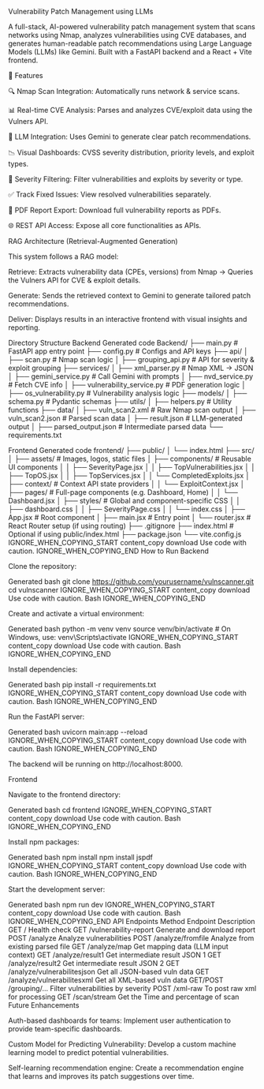 Vulnerability Patch Management using LLMs

A full-stack, AI-powered vulnerability patch management system that scans networks using Nmap, analyzes vulnerabilities using CVE databases, and generates human-readable patch recommendations using Large Language Models (LLMs) like Gemini. Built with a FastAPI backend and a React + Vite frontend.

🚀 Features

🔍 Nmap Scan Integration: Automatically runs network & service scans.

📊 Real-time CVE Analysis: Parses and analyzes CVE/exploit data using the Vulners API.

🤖 LLM Integration: Uses Gemini to generate clear patch recommendations.

📉 Visual Dashboards: CVSS severity distribution, priority levels, and exploit types.

🧩 Severity Filtering: Filter vulnerabilities and exploits by severity or type.

✅ Track Fixed Issues: View resolved vulnerabilities separately.

🧾 PDF Report Export: Download full vulnerability reports as PDFs.

🌐 REST API Access: Expose all core functionalities as APIs.

RAG Architecture (Retrieval-Augmented Generation)

This system follows a RAG model:

Retrieve: Extracts vulnerability data (CPEs, versions) from Nmap → Queries the Vulners API for CVE & exploit details.

Generate: Sends the retrieved context to Gemini to generate tailored patch recommendations.

Deliver: Displays results in an interactive frontend with visual insights and reporting.

Directory Structure
Backend
Generated code
Backend/
├── main.py                       # FastAPI app entry point
├── config.py                     # Configs and API keys
├── api/
│   ├── scan.py                   # Nmap scan logic
│   ├── grouping_api.py          # API for severity & exploit grouping
├── services/
│   ├── xml_parser.py            # Nmap XML → JSON
│   ├── gemini_service.py        # Call Gemini with prompts
│   ├── nvd_service.py           # Fetch CVE info
│   ├── vulnerability_service.py # PDF generation logic
│   ├── os_vulnerability.py      # Vulnerability analysis logic
├── models/
│   ├── schema.py                # Pydantic schemas
├── utils/
│   ├── helpers.py               # Utility functions
├── data/
│   ├── vuln_scan2.xml           # Raw Nmap scan output
│   ├── vuln_scan2.json          # Parsed scan data
│   ├── result.json              # LLM-generated output
│   ├── parsed_output.json       # Intermediate parsed data
└── requirements.txt

Frontend
Generated code
frontend/
├── public/
│   └── index.html
├── src/
│   ├── assets/                     # Images, logos, static files
│   ├── components/                # Reusable UI components
│   │   ├── SeverityPage.jsx
│   │   ├── TopVulnerabilities.jsx
│   │   ├── TopOS.jsx
│   │   ├── TopServices.jsx
│   │   └── CompletedExploits.jsx
│   ├── context/                   # Context API state providers
│   │   └── ExploitContext.jsx
│   ├── pages/                     # Full-page components (e.g. Dashboard, Home)
│   │   └── Dashboard.jsx
│   ├── styles/                    # Global and component-specific CSS
│   │   ├── dashboard.css
│   │   ├── SeverityPage.css
│   │   └── index.css
│   ├── App.jsx                    # Root component
│   ├── main.jsx                   # Entry point
│   └── router.jsx                 # React Router setup (if using routing)
├── .gitignore
├── index.html                     # Optional if using public/index.html
├── package.json
└── vite.config.js
IGNORE_WHEN_COPYING_START
content_copy
download
Use code with caution.
IGNORE_WHEN_COPYING_END
How to Run
Backend

Clone the repository:

Generated bash
git clone https://github.com/yourusername/vulnscanner.git
cd vulnscanner
IGNORE_WHEN_COPYING_START
content_copy
download
Use code with caution.
Bash
IGNORE_WHEN_COPYING_END

Create and activate a virtual environment:

Generated bash
python -m venv venv
source venv/bin/activate  # On Windows, use: venv\Scripts\activate
IGNORE_WHEN_COPYING_START
content_copy
download
Use code with caution.
Bash
IGNORE_WHEN_COPYING_END

Install dependencies:

Generated bash
pip install -r requirements.txt
IGNORE_WHEN_COPYING_START
content_copy
download
Use code with caution.
Bash
IGNORE_WHEN_COPYING_END

Run the FastAPI server:

Generated bash
uvicorn main:app --reload
IGNORE_WHEN_COPYING_START
content_copy
download
Use code with caution.
Bash
IGNORE_WHEN_COPYING_END

The backend will be running on http://localhost:8000.

Frontend

Navigate to the frontend directory:

Generated bash
cd frontend
IGNORE_WHEN_COPYING_START
content_copy
download
Use code with caution.
Bash
IGNORE_WHEN_COPYING_END

Install npm packages:

Generated bash
npm install
npm install jspdf
IGNORE_WHEN_COPYING_START
content_copy
download
Use code with caution.
Bash
IGNORE_WHEN_COPYING_END

Start the development server:

Generated bash
npm run dev
IGNORE_WHEN_COPYING_START
content_copy
download
Use code with caution.
Bash
IGNORE_WHEN_COPYING_END
API Endpoints
Method	Endpoint	Description
GET	/	Health check
GET	/vulnerability-report	Generate and download report
POST	/analyze	Analyze vulnerabilities
POST	/analyze/fromfile	Analyze from existing parsed file
GET	/analyze/map	Get mapping data (LLM input context)
GET	/analyze/result1	Get intermediate result JSON 1
GET	/analyze/result2	Get intermediate result JSON 2
GET	/analyze/vulnerabilitesjson	Get all JSON-based vuln data
GET	/analyze/vulnerabilitesxml	Get all XML-based vuln data
GET/POST	/grouping/...	Filter vulnerabilities by severity
POST	/xml-raw	To post raw xml for processing
GET	/scan/stream	Get the Time and percentage of scan
Future Enhancements

Auth-based dashboards for teams: Implement user authentication to provide team-specific dashboards.

Custom Model for Predicting Vulnerability: Develop a custom machine learning model to predict potential vulnerabilities.

Self-learning recommendation engine: Create a recommendation engine that learns and improves its patch suggestions over time.
